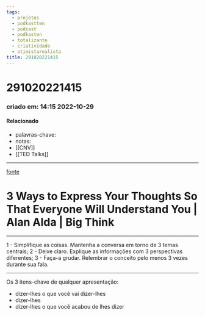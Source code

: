 ```yaml
---
tags:
  - projetos
  - podkastten
  - podcast
  - podkasten
  - totalizante
  - criatividade
  - otimistarealista
title: 291020221415
---
```

# 291020221415
### criado em: 14:15 2022-10-29

#### Relacionado
- palavras-chave: 
- notas:
- [[CNV]]
- [[TED Talks]]
---

[fonte](https://www.youtube.com/watch?v=rrOnk0JnXW4)
# 3 Ways to Express Your Thoughts So That Everyone Will Understand You | Alan Alda | Big Think

---
1 - Simplifique as coisas. Mantenha a conversa em torno de 3 temas centrais;
2 - Deixe claro. Explique as informações com 3 perspectivas diferentes;
3 - Faça-a grudar. Relembrar o conceito pelo menos 3 vezes durante sua fala. 

---
Os 3 itens-chave de qualquer apresentação: 
- dizer-lhes o que você vai dizer-lhes 
- dizer-lhes 
- dizer-lhes o que você acabou de lhes dizer
